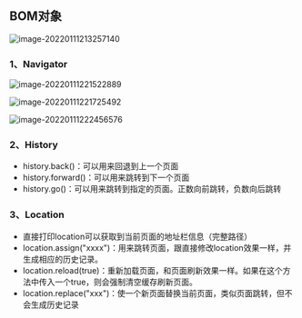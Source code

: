 ## BOM对象

![image-20220111213257140](C:\Users\hq\AppData\Roaming\Typora\typora-user-images\image-20220111213257140.png)

### 1、Navigator

![image-20220111221522889](C:\Users\hq\AppData\Roaming\Typora\typora-user-images\image-20220111221522889.png)

![image-20220111221725492](C:\Users\hq\AppData\Roaming\Typora\typora-user-images\image-20220111221725492.png)

![image-20220111222456576](C:\Users\hq\AppData\Roaming\Typora\typora-user-images\image-20220111222456576.png)

### 2、History

- history.back()：可以用来回退到上一个页面
- history.forward()：可以用来跳转到下一个页面
- history.go()：可以用来跳转到指定的页面。正数向前跳转，负数向后跳转

### 3、Location

- 直接打印location可以获取到当前页面的地址栏信息（完整路径）
- location.assign("xxxx")：用来跳转页面，跟直接修改location效果一样，并生成相应的历史记录。
- location.reload(true)：重新加载页面，和页面刷新效果一样。如果在这个方法中传入一个true，则会强制清空缓存刷新页面。
- location.replace("xxx")：使一个新页面替换当前页面，类似页面跳转，但不会生成历史记录